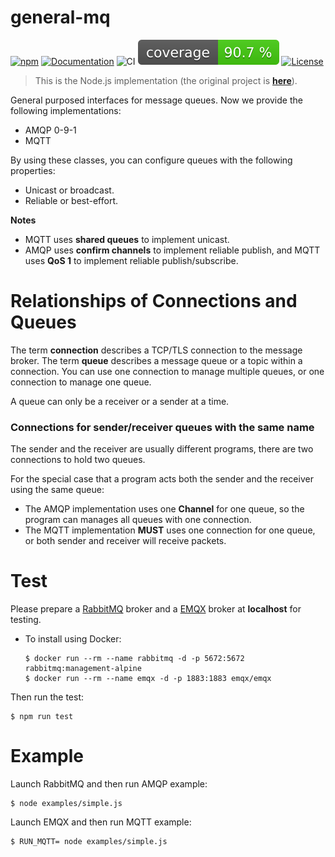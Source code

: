 # general-mq

[![npm](https://img.shields.io/npm/v/general-mq.svg?logo=npm)](https://www.npmjs.com/package/general-mq)
[![Documentation](https://img.shields.io/badge/docs-ok.svg)](https://woofdogtw.github.io/sylvia-iot-node/apidocs/general-mq/)
![CI](https://github.com/woofdogtw/sylvia-iot-node/actions/workflows/build-test.yaml/badge.svg)
[![Coverage](https://raw.githubusercontent.com/woofdogtw/sylvia-iot-node/gh-pages/docs/coverage/general-mq/badge.svg)](https://woofdogtw.github.io/sylvia-iot-node/coverage/general-mq/)
[![License](https://img.shields.io/badge/license-MIT-blue.svg)](LICENSE)

> This is the Node.js implementation (the original project is [**here**](https://github.com/woofdogtw/sylvia-iot-core/tree/main/general-mq)).

General purposed interfaces for message queues. Now we provide the following implementations:

- AMQP 0-9-1
- MQTT

By using these classes, you can configure queues with the following properties:

- Unicast or broadcast.
- Reliable or best-effort.

**Notes**

- MQTT uses **shared queues** to implement unicast.
- AMQP uses **confirm channels** to implement reliable publish, and MQTT uses **QoS 1** to
  implement reliable publish/subscribe.

# Relationships of Connections and Queues

The term **connection** describes a TCP/TLS connection to the message broker.
The term **queue** describes a message queue or a topic within a connection.
You can use one connection to manage multiple queues, or one connection to manage one queue.

A queue can only be a receiver or a sender at a time.

### Connections for sender/receiver queues with the same name

The sender and the receiver are usually different programs, there are two connections to hold two
queues.

For the special case that a program acts both the sender and the receiver using the same queue:

- The AMQP implementation uses one **Channel** for one queue, so the program can manages all
  queues with one connection.
- The MQTT implementation **MUST** uses one connection for one queue, or both sender and receiver
  will receive packets.

# Test

Please prepare a [RabbitMQ](https://www.rabbitmq.com/) broker and a [EMQX](https://emqx.io/)
broker at **localhost** for testing.

- To install using Docker:

      $ docker run --rm --name rabbitmq -d -p 5672:5672 rabbitmq:management-alpine
      $ docker run --rm --name emqx -d -p 1883:1883 emqx/emqx

Then run the test:

    $ npm run test

# Example

Launch RabbitMQ and then run AMQP example:

    $ node examples/simple.js

Launch EMQX and then run MQTT example:

    $ RUN_MQTT= node examples/simple.js
